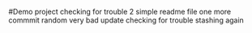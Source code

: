 #Demo project
checking for trouble 2
simple readme file
one more commmit
random very bad update
checking for trouble
stashing again